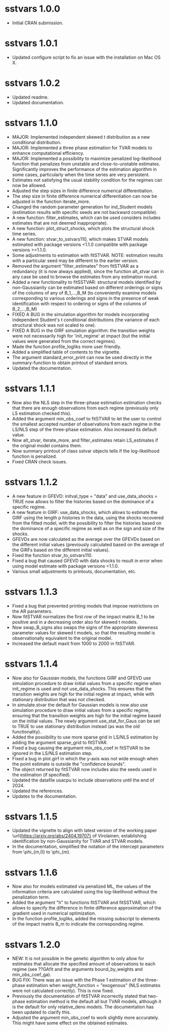 # sstvars 1.0.0

* Initial CRAN submission.

# sstvars 1.0.1

* Updated configure script to fix an issue with the installation on Mac OS X.

# sstvars 1.0.2

* Updated readme.
* Updated documentation.

# sstvars 1.1.0

* MAJOR: Implemented independent skewed t distribution as a new conditional distribution.
* MAJOR: Implemented a three phase estimation for TVAR models to enhance computational efficiency.
* MAJOR: Implemented a possibility to maximize penalized log-likelihood function that penalizes from unstable and close-to-unstable estimates.
  Significantly improves the performance of the estimation algorithm in some cases, particularly when the time series are very persistent. 
* Estimates not satisfying the usual stability condition for the regimes can now be allowed. 
* Adjusted the step sizes in finite difference numerical differentiation. 
* The step size in finite difference numerical differentiation can now be adjusted in the function iterate_more.
* Changed the random parameter generation for ind_Student models (estimation results with specific seeds are not backward compatible).
* A new function: filter_estimates, which can be used considers includes estimates that are not deemed inappropriate).
* A new function: plot_struct_shocks, which plots the structural shock time series. 
* A new function: stvar_to_sstvars110, which makes STVAR models estimated with package versions <1.1.0 compatible with package versions >=1.1.0.
* Some adjustments to estimation with fitSTVAR. NOTE: estimation results with a particular seed may be different to the earlier version. 
* Removed the argument "filter_estimates" from fitSTVAR as a redundancy (it is now always applied), since the function alt_stvar can in
  any case be used to browse the estimates from any estimation round. 
* Added a new functionality to fitSSTVAR: structural models identified by non-Gaussianity can be estimated based on different orderings
  or signs of the columns of any of B_1,...,B_M (to conveniently examine models corresponding to various orderings and signs in the presence
  of weak identification with respect to ordering or signs of the columns of B_2,...,B_M)
* FIXED A BUG in the simulation algorithm for models incorporating independent Student's t conditional distributions
  (the variance of each structural shock was not scaled to one). 
* FIXED A BUG in the GIRF simulation algorithm: the transition weights were not necessarily high for 'init_regime' at impact (but
  the initial values were generated from the correct regimes).
* Made the function profile_logliks more user friendly. 
* Added a simplified table of contents to the vignette. 
* The argument standard_error_print can now be used directly in the summary-function to obtain printout of standard errors. 
* Updated the documentation. 

# sstvars 1.1.1

* Now also the NLS step in the three-phase estimation estimation checks that there are enough observations from each regime
  (previously only LS estimation checked this).
* Added the argument min_obs_coef to fitSTVAR to let the user to control the smallest accepted number of observations from each regime in
  the LS/NLS step of the three-phase estimation. Also increased its default value.
* Now alt_stvar, iterate_more, and filter_estimates retain LS_estimates if the original model contains them. 
* Now summary printout of class sstvar objects tells if the log-likelihood function is penalized. 
* Fixed CRAN check issues. 

# sstvars 1.1.2

* A new feature in GFEVD: initval_type = "data" and use_data_shocks = TRUE now allows to filter the histories based on the dominance of
  a specific regime.
* A new feature in GIRF: use_data_shocks, which allows to estimate the GIRF using the length p histories in the data, using the shocks recovered
  from the fitted model, with the possibility to filter the histories based on the dominance of a specific regime as well as on the sign and
  size of the shocks.
* GFEVDs are now calculated as the average over the GFEVDs based on the different initial values (previously calculated based on the average of the GIRFs
  based on the different initial values).
* Fixed the function stvar_to_sstvars110.
* Fixed a bug that caused GFEVD with data shocks to result in error when using model estimate with package versions <1.1.0.
* Various small adjustments to printouts, documentation, etc. 

# sstvars 1.1.3

* Fixed a bug that prevented printing models that impose restrictions on the AR parameters. 
* Now fitSTVAR normalizes the first row of the impact matrix B_1 to be positive and in a decreasing order also for skewed t models. 
* Now swap_B_signs also swaps the signs of the appropriate skewness parameter values for skewed t models, so that the resulting model
  is observationally equivalent to the original model.
* Increased the default maxit from 1000 to 2000 in fitSTVAR.

# sstvars 1.1.4

* Now also for Gaussian models, the functions GIRF and GFEVD use simulation procedure to draw initial values from a specific regime when init_regime is used 
  and not use_data_shocks. This ensures that the transition weights are high for the initial regime at impact, while with stationary distribution that was not checked.
* In simulate.stvar the default for Gaussian models is now also use simulation procedure to draw initial values from a specific regime, ensuring that the transition weights
  are high for the initial regime based on the initial values. The newly argument use_stat_for_Gaus can be set to TRUE to use stationary distribution instead (as was the 
  old functionality).
* Added the possibility to use more sparse grid in LS/NLS estimation by adding the argument sparse_grid to fitSTVAR.
* Fixed a bug causing the argument min_obs_coef in fitSTVAR to be ignored in the LS/NLS estimation step.
* Fixed a bug in plot.girf in which the y-axis was not wide enough when the point estimate is outside the "confidence bounds".
* The object returned by fitSTVAR now includes also the seeds used in the estimation (if specified).
* Updated the datafile usacpu to include observations until the end of 2024.
* Updated the references.
* Updates to the documentation.

# sstvars 1.1.5

* Updated the vignette to align with latest version of the working paper \url{https://arxiv.org/abs/2404.19707} of Virolainen, 
  establishing identification by non-Gaussianity for TVAR and STVAR models.
* In the documentation, simplified the notation of the intercept parameters from \phi_{m,0} to \phi_{m}.

# sstvars 1.1.6

* Now also for models estimated via penalized ML, the values of the information criteria are calculated using the log-likelihood without the penalization term.
* Added the argument "h" to functions fitSTVAR and fitSSTVAR, which allows to specify the difference in finite difference approximation of the gradient used in
  numerical optimization.
* In the function profile_logliks, added the missing subscript to elements of the impact matrix B_m to indicate the corresponding regime.

# sstvars 1.2.0

* NEW: It is not possible in the genetic algorithm to only allow for estimates that allocate the specified amount of observations to each regime
  (see ??GAfit and the arguments bound_by_weights and min_obs_coef_ga).
* BUG FIX: There was an issue with the Phase 1 estimation of the three-phase estimation when weight_function = "exogenous" (NLS estimates were not calculated
  correctly). This is now fixed.
* Previously the documentation of fitSTVAR incorrectly stated that two-phase estimation method is the default all but TVAR models, although it is the default for
  only relative_dens models. The documentation has been updated to clarify this.
* Adjusted the argument min_obs_coef to work slightly more accurately. This might have some effect on the obtained estimates. 
